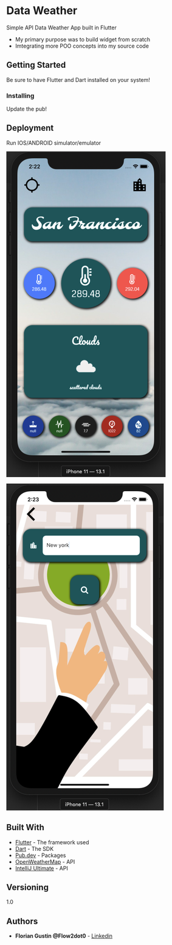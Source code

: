 # Data Weather

Simple API Data Weather App built in Flutter

- My primary purpose was to build widget from scratch
- Imtegrating more POO concepts into my source code

## Getting Started

Be sure to have Flutter and Dart installed on your system!

### Installing

Update the pub!

## Deployment

Run IOS/ANDROID simulator/emulator

![Page 1](page1.png)

![Page 2](page2.png)

## Built With

* [Flutter](http://www.dropwizard.io/1.0.2/docs/) - The framework used
* [Dart](https://dart.dev/) - The SDK
* [Pub.dev](https://pub.dev/) - Packages
* [OpenWeatherMap](https://openweathermap.org/) - API
* [IntelliJ Ultimate](https://www.jetbrains.com/fr-fr/idea/) - API

## Versioning

1.0

## Authors

* **Florian Gustin @Flow2dot0** - [Linkedin](https://www.linkedin.com/in/florian-gustin-26b22b171/)
